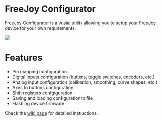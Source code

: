 # FreeJoy Configurator

FreeJoy Configurator is a vusial utility allowing you to setup your [FreeJoy](https://github.com/vostrenkov/FreeJoy) device for your own requirements.

<img src="https://c.radikal.ru/c40/1911/4f/9d8be0341b73.png">

# Features

* Pin mapping configuration
* Digital inputs configuration (buttons, toggle switches, encoders, etc.)
* Analog input configuration (calibration, smoothing, curve shapes, etc.)
* Axes to buttons configuration
* Shift registers confgiguration
* Saving and loading configuration to file
* Flashing device firmware

Check the [wiki page](https://github.com/vostrenkov/FreeJoyConfigurator/wiki) for detailed instructions.
